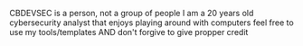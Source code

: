 CBDEVSEC is a person, not a group of people
I am a 20 years old cybersecurity analyst that enjoys playing around with computers
feel free to use my tools/templates AND don't forgive to give propper credit
